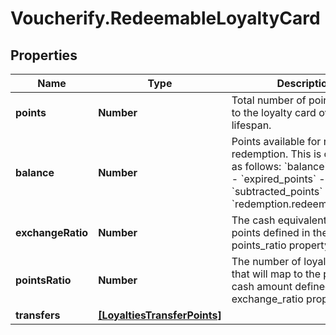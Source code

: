 # Voucherify.RedeemableLoyaltyCard

## Properties

Name | Type | Description | Notes
------------ | ------------- | ------------- | -------------
**points** | **Number** | Total number of points added to the loyalty card over its lifespan. | [optional] 
**balance** | **Number** | Points available for reward redemption. This is calculated as follows: &#x60;balance&#x60; &#x3D; &#x60;points&#x60; - &#x60;expired_points&#x60; - &#x60;subtracted_points&#x60; - &#x60;redemption.redeemed_points&#x60;. | [optional] 
**exchangeRatio** | **Number** | The cash equivalent of the points defined in the points_ratio property. | [optional] 
**pointsRatio** | **Number** | The number of loyalty points that will map to the predefined cash amount defined by the exchange_ratio property. | [optional] 
**transfers** | [**[LoyaltiesTransferPoints]**](LoyaltiesTransferPoints.md) |  | [optional] 


